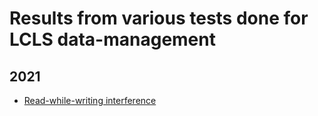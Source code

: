
# Results from various tests done for LCLS data-management


## 2021

* [Read-while-writing interference](fs/read_while_write)

